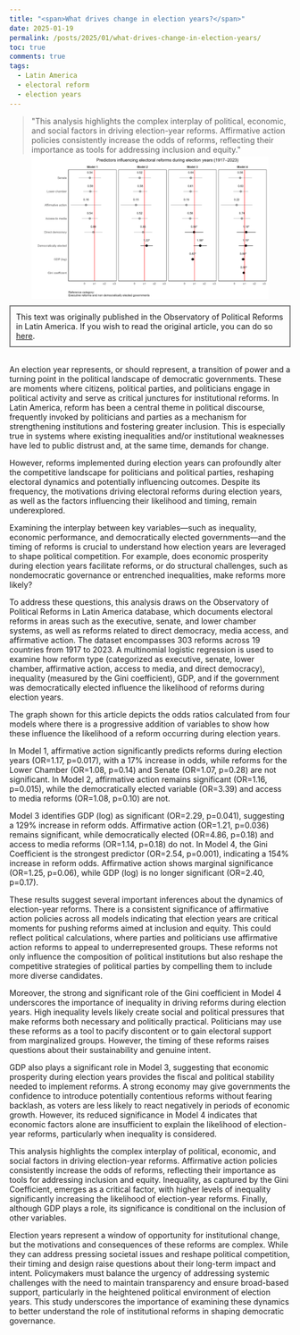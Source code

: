 ```yaml
---
title: "<span>What drives change in election years?</span>"
date: 2025-01-19
permalink: /posts/2025/01/what-drives-change-in-election-years/
toc: true
comments: true
tags:
  - Latin America
  - electoral reform
  - election years
---
```

> "This analysis highlights the complex interplay of political, economic, and social factors in driving election-year reforms. Affirmative action policies consistently increase the odds of reforms, reflecting their importance as tools for addressing inclusion and equity."

<div style="text-align: center;">
  <figure style="display: inline-block; text-align: center; margin-top: -10px;">
    <img src="/images/model_change.png" style="display: block;">
  </figure>
</div>
<div style="border: 2px solid grey; padding: 10px; margin-top: -5px; margin-bottom: 0px;">
This text was originally published in the Observatory of Political Reforms in Latin America. If you wish to read the original article, you can do so <a href="https://observatorioreformas.substack.com/p/544135b1-7299-43a2-a147-a50c48cfa7cf">here</a>.
</div>
<br>

An election year represents, or should represent, a transition of power and a turning point in the political landscape of democratic governments. These are moments where citizens, political parties, and politicians engage in political activity and serve as critical junctures for institutional reforms. In Latin America, reform has been a central theme in political discourse, frequently invoked by politicians and parties as a mechanism for strengthening institutions and fostering greater inclusion. This is especially true in systems where existing inequalities and/or institutional weaknesses have led to public distrust and, at the same time, demands for change.

However, reforms implemented during election years can profoundly alter the competitive landscape for politicians and political parties, reshaping electoral dynamics and potentially influencing outcomes. Despite its frequency, the motivations driving electoral reforms during election years, as well as the factors influencing their likelihood and timing, remain underexplored.

Examining the interplay between key variables—such as inequality, economic performance, and democratically elected governments—and the timing of reforms is crucial to understand how election years are leveraged to shape political competition. For example, does economic prosperity during election years facilitate reforms, or do structural challenges, such as nondemocratic governance or entrenched inequalities, make reforms more likely?

To address these questions, this analysis draws on the Observatory of Political Reforms in Latin America database, which documents electoral reforms in areas such as the executive, senate, and lower chamber systems, as well as reforms related to direct democracy, media access, and affirmative action. The dataset encompasses 303 reforms across 19 countries from 1917 to 2023. A multinomial logistic regression is used to examine how reform type (categorized as executive, senate, lower chamber, affirmative action, access to media, and direct democracy), inequality (measured by the Gini coefficient), GDP, and if the government was democratically elected influence the likelihood of reforms during election years.

The graph shown for this article depicts the odds ratios calculated from four models where there is a progressive addition of variables to show how these influence the likelihood of a reform occurring during election years.

In Model 1, affirmative action significantly predicts reforms during election years (OR=1.17, p=0.017), with a 17% increase in odds, while reforms for the Lower Chamber (OR=1.08, p=0.14) and Senate (OR=1.07, p=0.28) are not significant. In Model 2, affirmative action remains significant (OR=1.16, p=0.015), while the democratically elected variable (OR=3.39) and access to media reforms (OR=1.08, p=0.10) are not.

Model 3 identifies GDP (log) as significant (OR=2.29, p=0.041), suggesting a 129% increase in reform odds. Affirmative action (OR=1.21, p=0.036) remains significant, while democratically elected (OR=4.86, p=0.18) and access to media reforms (OR=1.14, p=0.18) do not. In Model 4, the Gini Coefficient is the strongest predictor (OR=2.54, p=0.001), indicating a 154% increase in reform odds. Affirmative action shows marginal significance (OR=1.25, p=0.06), while GDP (log) is no longer significant (OR=2.40, p=0.17).

These results suggest several important inferences about the dynamics of election-year reforms. There is a consistent significance of affirmative action policies across all models indicating that election years are critical moments for pushing reforms aimed at inclusion and equity. This could reflect political calculations, where parties and politicians use affirmative action reforms to appeal to underrepresented groups. These reforms not only influence the composition of political institutions but also reshape the competitive strategies of political parties by compelling them to include more diverse candidates.

Moreover, the strong and significant role of the Gini coefficient in Model 4 underscores the importance of inequality in driving reforms during election years. High inequality levels likely create social and political pressures that make reforms both necessary and politically practical. Politicians may use these reforms as a tool to pacify discontent or to gain electoral support from marginalized groups. However, the timing of these reforms raises questions about their sustainability and genuine intent.

GDP also plays a significant role in Model 3, suggesting that economic prosperity during election years provides the fiscal and political stability needed to implement reforms. A strong economy may give governments the confidence to introduce potentially contentious reforms without fearing backlash, as voters are less likely to react negatively in periods of economic growth. However, its reduced significance in Model 4 indicates that economic factors alone are insufficient to explain the likelihood of election-year reforms, particularly when inequality is considered.

This analysis highlights the complex interplay of political, economic, and social factors in driving election-year reforms. Affirmative action policies consistently increase the odds of reforms, reflecting their importance as tools for addressing inclusion and equity. Inequality, as captured by the Gini Coefficient, emerges as a critical factor, with higher levels of inequality significantly increasing the likelihood of election-year reforms. Finally, although GDP plays a role, its significance is conditional on the inclusion of other variables.

Election years represent a window of opportunity for institutional change, but the motivations and consequences of these reforms are complex. While they can address pressing societal issues and reshape political competition, their timing and design raise questions about their long-term impact and intent. Policymakers must balance the urgency of addressing systemic challenges with the need to maintain transparency and ensure broad-based support, particularly in the heightened political environment of election years. This study underscores the importance of examining these dynamics to better understand the role of institutional reforms in shaping democratic governance.